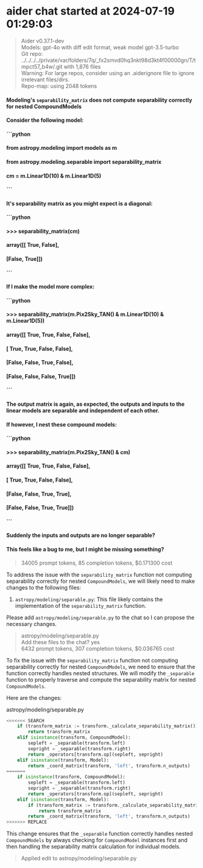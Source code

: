 
# aider chat started at 2024-07-19 01:29:03

> Aider v0.37.1-dev  
> Models: gpt-4o with diff edit format, weak model gpt-3.5-turbo  
> Git repo: ../../../../private/var/folders/7q/_fx2smvd0hq3nkt98d3kt4f00000gn/T/tmpct57_b4w/.git with 1,876 files  
> Warning: For large repos, consider using an .aiderignore file to ignore irrelevant files/dirs.  
> Repo-map: using 2048 tokens  

#### Modeling's `separability_matrix` does not compute separability correctly for nested CompoundModels  
#### Consider the following model:  
####   
#### ```python  
#### from astropy.modeling import models as m  
#### from astropy.modeling.separable import separability_matrix  
####   
#### cm = m.Linear1D(10) & m.Linear1D(5)  
#### ```  
####   
#### It's separability matrix as you might expect is a diagonal:  
####   
#### ```python  
#### >>> separability_matrix(cm)  
#### array([[ True, False],  
####        [False,  True]])  
#### ```  
####   
#### If I make the model more complex:  
#### ```python  
#### >>> separability_matrix(m.Pix2Sky_TAN() & m.Linear1D(10) & m.Linear1D(5))  
#### array([[ True,  True, False, False],  
####        [ True,  True, False, False],  
####        [False, False,  True, False],  
####        [False, False, False,  True]])  
#### ```  
####   
#### The output matrix is again, as expected, the outputs and inputs to the linear models are separable and independent of each other.  
####   
#### If however, I nest these compound models:  
#### ```python  
#### >>> separability_matrix(m.Pix2Sky_TAN() & cm)  
#### array([[ True,  True, False, False],  
####        [ True,  True, False, False],  
####        [False, False,  True,  True],  
####        [False, False,  True,  True]])  
#### ```  
#### Suddenly the inputs and outputs are no longer separable?  
####   
#### This feels like a bug to me, but I might be missing something?  
> 34005 prompt tokens, 85 completion tokens, $0.171300 cost  

To address the issue with the `separability_matrix` function not computing separability correctly for nested `CompoundModels`, we will likely need to make changes to the following files:

1. `astropy/modeling/separable.py`: This file likely contains the implementation of the `separability_matrix` function.

Please add `astropy/modeling/separable.py` to the chat so I can propose the necessary changes.

> astropy/modeling/separable.py  
> Add these files to the chat? yes  
> 6432 prompt tokens, 307 completion tokens, $0.036765 cost  

To fix the issue with the `separability_matrix` function not computing separability correctly for nested `CompoundModels`, we need to ensure that the function correctly handles nested structures. We will modify the `_separable` function to properly traverse and compute the separability matrix for nested `CompoundModels`.

Here are the changes:

astropy/modeling/separable.py
```python
<<<<<<< SEARCH
    if (transform_matrix := transform._calculate_separability_matrix()) is not NotImplemented:
        return transform_matrix
    elif isinstance(transform, CompoundModel):
        sepleft = _separable(transform.left)
        sepright = _separable(transform.right)
        return _operators[transform.op](sepleft, sepright)
    elif isinstance(transform, Model):
        return _coord_matrix(transform, 'left', transform.n_outputs)
=======
    if isinstance(transform, CompoundModel):
        sepleft = _separable(transform.left)
        sepright = _separable(transform.right)
        return _operators[transform.op](sepleft, sepright)
    elif isinstance(transform, Model):
        if (transform_matrix := transform._calculate_separability_matrix()) is not NotImplemented:
            return transform_matrix
        return _coord_matrix(transform, 'left', transform.n_outputs)
>>>>>>> REPLACE
```

This change ensures that the `_separable` function correctly handles nested `CompoundModels` by always checking for `CompoundModel` instances first and then handling the separability matrix calculation for individual models.

> Applied edit to astropy/modeling/separable.py  
